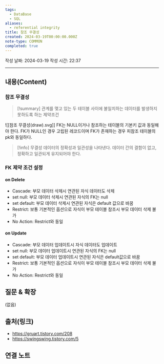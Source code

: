 ```yaml
---
tags:
  - DataBase
  - SQL
aliases:
  - referential integrity
title: 참조 무결성
created: 2024-03-19T00:00:00.000Z
note-type: COMMON
completed: true
---
```

작성 날짜: 2024-03-19
작성 시간: 22:37


----
## 내용(Content)
### 참조 무결성
>[!summary]
> 관계를 맺고 있는 두 테이블 사이에 불일치하는 데이터를 발생하지 못하도록 하는 제약조건

![[참조 무결성(draw).svg]]
FK는 NULL이거나 참조하는 테이블의 기본키 값과 동일해야 한다.
FK가 NULL인 경우 고립된 레코드이며 FK가 존재하는 경우 피참조 테이블의 pk와 동일하다.

>[!info] 무결성
> 데이터의 정확성과 일관성을 나타낸다. 데이터 간의 결함이 없고, 정확하고 일관되게 유지되어야 한다.


### FK 제약 조건 설정
#### on Delete
- Cascade: 부모 데이터 삭제시 연관된 자식 데이터도 삭제
- set null: 부모 데이터 삭제시 연관된 자식의 FK는 null
- set default: 부모 데이터 삭제시 연관된 자식은 default 값으로 바꿈
- Restrict: 보통 기본적인 옵션으로 자식이 부모 테이블 참조시 부모 데이터 삭제 불가
- No Action: Restrict와 동일

#### on Update
- Cascade: 부모 데이터 업데이트시 자식 데이터도 업데이트
- set null: 부모 데이터 업데이트시 연관된 자식의 FK는 null
- set default: 부모 데이터 업데이트시 연관된 자식은 default값으로 바꿈
- Restrict: 보통 기본적인 옵션으로 자식이 부모 테이블 참조시 부모 데이터 삭제 불가
- No Action: Restrict와 동일

## 질문 & 확장

(없음)

## 출처(링크)
- https://gruart.tistory.com/208
- https://swingswing.tistory.com/5

## 연결 노트










